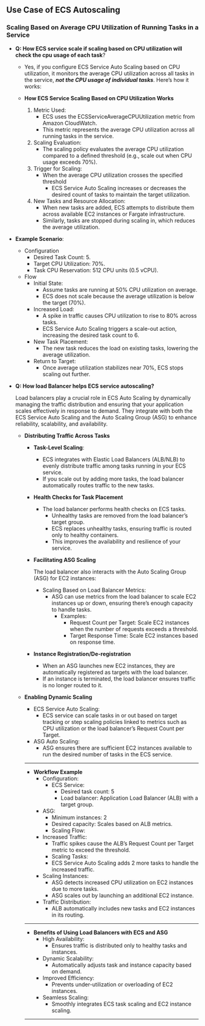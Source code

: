 ## Use Case of ECS Autoscaling 

### Scaling Based on Average CPU Utilization of Running Tasks in a Service
- <b> Q: How ECS service scale if scaling based on CPU utilization will check the cpu usage of each task</b>?
  - Yes, if you configure ECS Service Auto Scaling based on CPU utilization, it monitors the average CPU utilization across all tasks in the service, <b><i>not the CPU usage of individual tasks</i></b>. Here’s how it works:
  
  - <b>How ECS Service Scaling Based on CPU Utilization Works</b>
    1. Metric Used:
        - ECS uses the ECSServiceAverageCPUUtilization metric from Amazon CloudWatch.
        - This metric represents the average CPU utilization across all running tasks in the service.
    2. Scaling Evaluation:
        - The scaling policy evaluates the average CPU utilization compared to a defined threshold (e.g., scale out when CPU usage exceeds 70%).
    3. Trigger for Scaling:
        - When the average CPU utilization crosses the specified threshold
            - ECS Service Auto Scaling increases or decreases the desired count of tasks to maintain the target utilization.
    4. New Tasks and Resource Allocation:
        - When new tasks are added, ECS attempts to distribute them across available EC2 instances or Fargate infrastructure.
        - Similarly, tasks are stopped during scaling in, which reduces the average utilization.
        
    
- <b>Example Scenario</b>:
  - Configuration
    - Desired Task Count: 5.
    - Target CPU Utilization: 70%.
    - Task CPU Reservation: 512 CPU units (0.5 vCPU).
  - Flow
    - Initial State:
      - Assume tasks are running at 50% CPU utilization on average.
      - ECS does not scale because the average utilization is below the target (70%).
    - Increased Load:
      - A spike in traffic causes CPU utilization to rise to 80% across tasks.
      - ECS Service Auto Scaling triggers a scale-out action, increasing the desired task count to 6.
    - New Task Placement:
      - The new task reduces the load on existing tasks, lowering the average utilization.
    - Return to Target:
      - Once average utilization stabilizes near 70%, ECS stops scaling out further.
- <b> Q: How load Balancer helps ECS service autoscaling?</b>
    
    Load balancers play a crucial role in ECS Auto Scaling by dynamically managing the traffic distribution and ensuring that your application scales effectively in response to demand. They integrate with both the ECS Service Auto Scaling and the Auto Scaling Group (ASG) to enhance reliability, scalability, and availability.

  - <b>Distributing Traffic Across Tasks</b>

    - <b>Task-Level Scaling</b>:
        
      - ECS integrates with Elastic Load Balancers (ALB/NLB) to evenly distribute traffic among tasks running in your ECS service.
      - If you scale out by adding more tasks, the load balancer automatically routes traffic to the new tasks.
    
    - <b>Health Checks for Task Placement</b>
        - The load balancer performs health checks on ECS tasks.
            - Unhealthy tasks are removed from the load balancer’s target group.
            - ECS replaces unhealthy tasks, ensuring traffic is routed only to healthy containers.
            - This improves the availability and resilience of your service.      
    - <b>Facilitating ASG Scaling</b>

        The load balancer also interacts with the Auto Scaling Group (ASG) for EC2 instances:
        -   Scaling Based on Load Balancer Metrics:
            - ASG can use metrics from the load balancer to scale EC2 instances up or down, ensuring there’s enough capacity to handle tasks.
                - Examples:
                    - Request Count per Target: Scale EC2 instances when the number of requests exceeds a threshold.
                    - Target Response Time: Scale EC2 instances based on response time.
    - <b>Instance Registration/De-registration</b>
        - When an ASG launches new EC2 instances, they are automatically registered as targets with the load balancer.
        - If an instance is terminated, the load balancer ensures traffic is no longer routed to it.
  - <b>Enabling Dynamic Scaling</b>
    - ECS Service Auto Scaling:
        - ECS service can scale tasks in or out based on target tracking or step scaling policies linked to metrics such as CPU utilization or the load balancer’s Request Count per Target.
    - ASG Auto Scaling:
        - ASG ensures there are sufficient EC2 instances available to run the desired number of tasks in the ECS service.

    <hr></hr>

    - <b>Workflow Example</b>
        - Configuration:
            - ECS Service:
                - Desired task count: 5
                - Load balancer: Application Load Balancer (ALB) with a target group.
        - ASG:
            - Minimum instances: 2
            - Desired capacity: Scales based on ALB metrics.
            - Scaling Flow:
        - Increased Traffic:
            - Traffic spikes cause the ALB’s Request Count per Target metric to exceed the threshold.
            - Scaling Tasks:
            - ECS Service Auto Scaling adds 2 more tasks to handle the increased traffic.
        - Scaling Instances:
            - ASG detects increased CPU utilization on EC2 instances due to more tasks.
            - ASG scales out by launching an additional EC2 instance.
        - Traffic Distribution:
            - ALB automatically includes new tasks and EC2 instances in its routing.
    <hr></hr>

    - <b>Benefits of Using Load Balancers with ECS and ASG</b>
        - High Availability:
            - Ensures traffic is distributed only to healthy tasks and instances.
        - Dynamic Scalability:
            - Automatically adjusts task and instance capacity based on demand.
        - Improved Efficiency:
            - Prevents under-utilization or overloading of EC2 instances.
        - Seamless Scaling:
            - Smoothly integrates ECS task scaling and EC2 instance scaling.

    <hr></hr>


